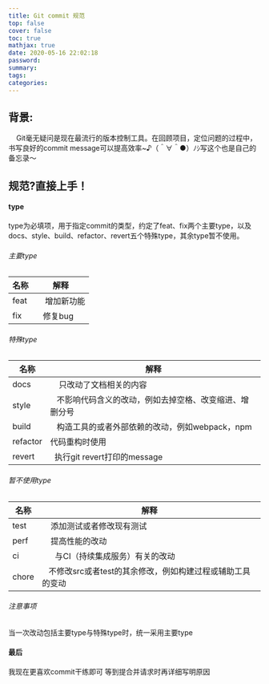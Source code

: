 ```yaml
---
title: Git commit 规范
top: false
cover: false
toc: true
mathjax: true
date: 2020-05-16 22:02:18
password:
summary:
tags:
categories:
---
```


## 背景:

    Git毫无疑问是现在最流行的版本控制工具。在回顾项目，定位问题的过程中，书写良好的commit message可以提高效率~♪（＾∀＾●）ﾉｼ写这个也是自己的备忘录～

## 规范?直接上手！

#### type

type为必填项，用于指定commit的类型，约定了feat、fix两个主要type，以及docs、style、build、refactor、revert五个特殊type，其余type暂不使用。

###### 主要type

| 名称  | 解释           |
| ----- | -------------- |
| feat  |     增加新功能 |
| fix   |    修复bug     |

###### 特殊type

| 名称  | 解释           |
| ----- | -------------- |
| docs     |     只改动了文档相关的内容                                |
| style    |    不影响代码含义的改动，例如去掉空格、改变缩进、增删分号 |
| build    |    构造工具的或者外部依赖的改动，例如webpack，npm         |
| refactor | 代码重构时使用                                            |
| revert   |   执行git revert打印的message                             |

###### 暂不使用type

| 名称  | 解释           |
| ----- | -------------- |
| test  |     添加测试或者修改现有测试                                 |
| perf  |     提高性能的改动                                           |
| ci    |       与CI（持续集成服务）有关的改动                         |
| chore |    不修改src或者test的其余修改，例如构建过程或辅助工具的变动 |

###### 注意事项

当一次改动包括主要type与特殊type时，统一采用主要type

#### 最后

我现在更喜欢commit干练即可
等到提合并请求时再详细写明原因
